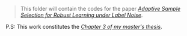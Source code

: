 > This folder will contain the codes for the paper _[Adaptive Sample Selection for Robust Learning under Label Noise](https://arxiv.org/abs/2106.15292)_. 

P.S: This work constitutes the [_Chapter 3 of my master's thesis_](https://dbp1994.github.io/files/deep-patel-iisc-masters-thesis_compressed.pdf).
